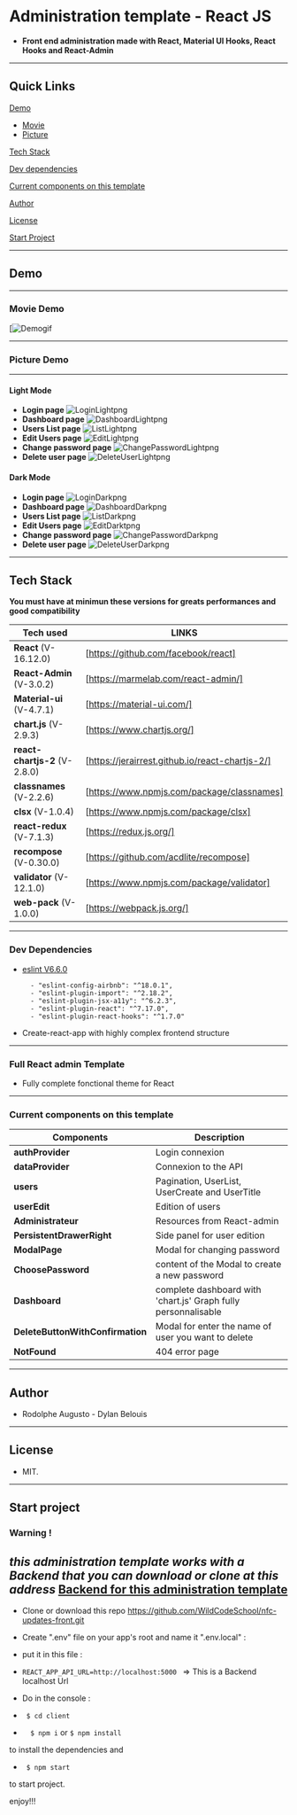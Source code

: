 
# Administration template - React JS

  

-  **Front end administration made with React, Material UI Hooks, React Hooks and React-Admin**

  

---  

## Quick Links


[Demo](#demo)

-  [Movie](#movie-demo)
-  [Picture](#picture-demo)

[Tech Stack](#tech-stack)

[Dev dependencies](#Dev-dependencies)

[Current components on this template](#Current-components-on-this-template)

[Author](#author)

[License](#license)

[Start Project](#Start-project)

---
## Demo
---
### Movie Demo

[![Demogif](movieDemo.gif)

---
### Picture Demo
---
#### Light Mode	

-  **Login page**
![LoginLightpng](login-light.png)
-  **Dashboard page**
![DashboardLightpng](dashboard-light.png)
-  **Users List page**
![ListLightpng](list-with-pagination-light.png)
-  **Edit Users page**
![EditLightpng](edit-users-light.png)
-  **Change password page**
![ChangePasswordLightpng](change-password-light.png)
-  **Delete user page**
![DeleteUserLightpng](delete-with-confirmation-light.png)

  #### Dark Mode

  -  **Login page**
![LoginDarkpng](login-dark.png)
-  **Dashboard page**
![DashboardDarkpng](dashboard-dark.png)
-  **Users List page**
![ListDarkpng](list-with-pagination-dark.png)
-  **Edit Users page**
![EditDarktpng](edit-users-dark.png)
-  **Change password page**
![ChangePasswordDarkpng](change-password-dark.png)
-  **Delete user page**
![DeleteUserDarkpng](delete-with-confirmation-dark.png)

---
 

## Tech Stack

 **You must have at minimun these versions for greats performances and good compatibility**

| Tech used | LINKS |
| ------ | ------ |
| **React** (V-16.12.0) | [https://github.com/facebook/react] |
| **React-Admin** (V-3.0.2) | [https://marmelab.com/react-admin/] |
| **Material-ui** (V-4.7.1) | [https://material-ui.com/] |
| **chart.js** (V-2.9.3) | [https://www.chartjs.org/] | 
| **react-chartjs-2** (V-2.8.0) | [https://jerairrest.github.io/react-chartjs-2/] |
| **classnames** (V-2.2.6) | [https://www.npmjs.com/package/classnames] |
| **clsx** (V-1.0.4) | [https://www.npmjs.com/package/clsx] |
| **react-redux** (V-7.1.3) | [https://redux.js.org/] |
| **recompose** (V-0.30.0) | [https://github.com/acdlite/recompose] |
| **validator** (V-12.1.0) | [https://www.npmjs.com/package/validator] |
| **web-pack** (V-1.0.0) | [https://webpack.js.org/] |
---

### Dev Dependencies

- [eslint V6.6.0](https://eslint.org/)
		
		- "eslint-config-airbnb": "^18.0.1",
		- "eslint-plugin-import": "^2.18.2",
		- "eslint-plugin-jsx-a11y": "^6.2.3",
		- "eslint-plugin-react": "^7.17.0",
		- "eslint-plugin-react-hooks": "^1.7.0"

- Create-react-app with highly complex frontend structure

---  

### Full React admin Template

  - Fully complete fonctional theme for React


---

### Current components on this template

| Components | Description |
| ------ | ------ |
| **authProvider** | Login connexion |
| **dataProvider** | Connexion to the API |
| **users** | Pagination, UserList, UserCreate and UserTitle |
| **userEdit** | Edition of users |  
| **Administrateur** | Resources from React-admin |
| **PersistentDrawerRight** | Side panel for user edition |
| **ModalPage** | Modal for changing password |
| **ChoosePassword** | content of the Modal to create a new password |
| **Dashboard** | complete dashboard with 'chart.js' Graph fully personnalisable |
| **DeleteButtonWithConfirmation** | Modal for enter the name of user you want to delete |
| **NotFound** | 404 error page |

---

  

## Author

  

- Rodolphe Augusto - Dylan Belouis

  

---

  

## License

  

- MIT.

  

---

  

## Start project

### Warning ! 
***this administration template works with a Backend that you can download or clone at this address***
[Backend for this administration template](https://github.com/WildCodeSchool/nfc-updates-back.git)
---

- Clone or download this repo https://github.com/WildCodeSchool/nfc-updates-front.git

- Create ".env" file  on your app's root and name it ".env.local" : 
- put it in this file :
-  ``` REACT_APP_API_URL=http://localhost:5000  ```  => This is a Backend localhost Url

- Do in the console :

-  ``` $ cd client```

-  ```  $ npm i``` or ``` $ npm install ```

to install the dependencies and

-  ``` $ npm start```

to start project.

  

enjoy!!!